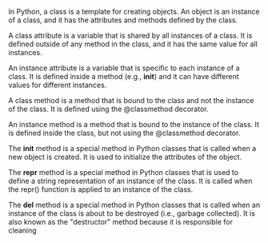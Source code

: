 In Python, a class is a template for creating objects. An object is an instance of a class, and it has the attributes and methods defined by the class.



A class attribute is a variable that is shared by all instances of a class. It is defined outside of any method in the class, and it has the same value for all instances.



An instance attribute is a variable that is specific to each instance of a class. It is defined inside a method (e.g., __init__) and it can have different values for different instances.



A class method is a method that is bound to the class and not the instance of the class. It is defined using the @classmethod decorator.



An instance method is a method that is bound to the instance of the class. It is defined inside the class, but not using the @classmethod decorator.



The __init__ method is a special method in Python classes that is called when a new object is created. It is used to initialize the attributes of the object.



The __repr__ method is a special method in Python classes that is used to define a string representation of an instance of the class. It is called when the repr() function is applied to an instance of the class.



The __del__ method is a special method in Python classes that is called when an instance of the class is about to be destroyed (i.e., garbage collected). It is also known as the "destructor" method because it is responsible for cleaning
